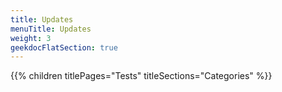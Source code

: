 ```yaml
---
title: Updates
menuTitle: Updates
weight: 3 
geekdocFlatSection: true
---
```


{{% children titlePages="Tests" titleSections="Categories" %}}
